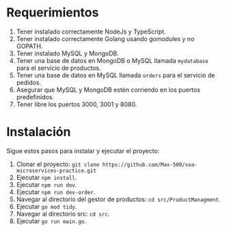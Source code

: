 # Requerimientos

1. Tener instalado correctamente NodeJs y TypeScript.
2. Tener instalado correctamente Golang usando gomodules y no GOPATH.
3. Tener instalado MySQL y MongoDB.
4. Tener una base de datos en MongoDB o MySQL llamada `mydatabase` para el servicio de productos.
5. Tener una base de datos en MySQL llamada `orders` para el servicio de pedidos.
6. Asegurar que MySQL y MongoDB estén corriendo en los puertos predefinidos.
7. Tener libre los puertos 3000, 3001 y 8080.

# Instalación

Sigue estos pasos para instalar y ejecutar el proyecto:

1. Clonar el proyecto: `git clone https://github.com/Max-500/soa-microservices-practice.git`
2. Ejecutar `npm install`.
3. Ejecutar `npm run dev`.
4. Ejecutar `npm run dev-order`.
5. Navegar al directorio del gestor de productos: `cd src/ProductManagment`.
6. Ejecutar `go mod tidy`.
7. Navegar al directorio src: `cd src`.
8. Ejecutar `go run main.go`.